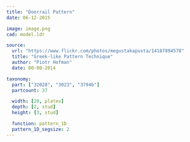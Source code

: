 ```yaml
---
title: "Doorrail Pattern"
date: 06-12-2015

image: image.png
cad: model.ldr

source:
  url: "https://www.flickr.com/photos/megustakapusta/14187894578"
  title: "Greek-like Pattern Technique"
  author: "Piotr Hofman"
  date: 00-00-2014

taxonomy:
  part: ["32028", "3023", "3794b"]
  partcount: 37

  width: [20, plates]
  depth: [2, stud]
  height: [3, stud]

  function: pattern_1D
  pattern_1D_segsize: 2
---
```

